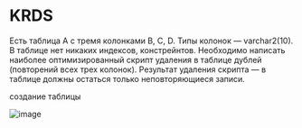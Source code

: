 # KRDS
Есть таблица A с тремя колонками B, C, D. Типы колонок — varchar2(10). В таблице нет никаких индексов, констрейнтов. Необходимо написать наиболее оптимизированный скрипт удаления в таблице дублей (повторений всех трех колонок). Результат удаления скрипта — в таблице должны остаться только неповторяющиеся записи.

создание таблицы 

![image](https://github.com/user-attachments/assets/757d3a1b-8ef0-4d4c-8f8c-7f29b1e3d79b)
